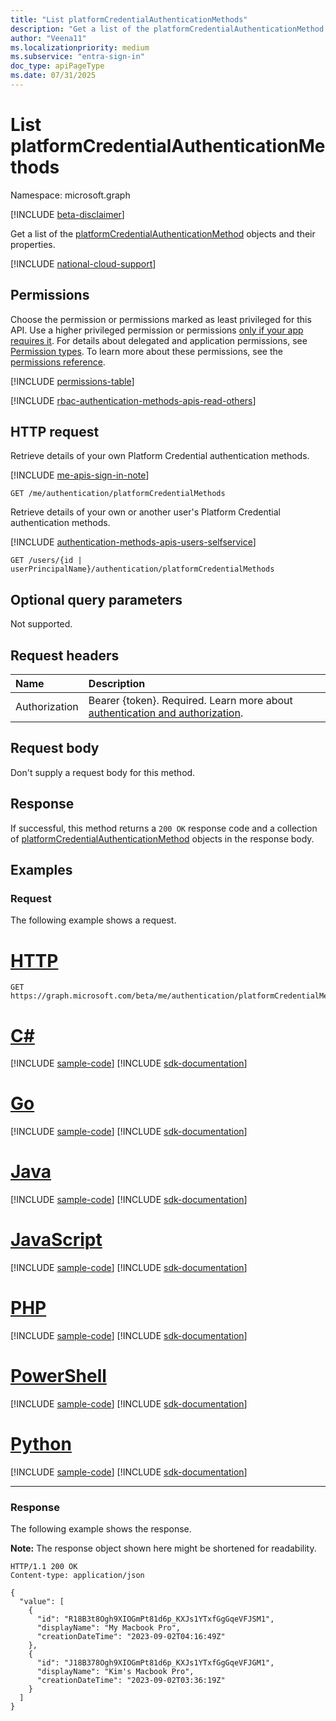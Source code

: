 ```yaml
---
title: "List platformCredentialAuthenticationMethods"
description: "Get a list of the platformCredentialAuthenticationMethod objects and their properties."
author: "Veena11"
ms.localizationpriority: medium
ms.subservice: "entra-sign-in"
doc_type: apiPageType
ms.date: 07/31/2025
---
```


# List platformCredentialAuthenticationMethods
Namespace: microsoft.graph

[!INCLUDE [beta-disclaimer](../../includes/beta-disclaimer.md)]

Get a list of the [platformCredentialAuthenticationMethod](../resources/platformcredentialauthenticationmethod.md) objects and their properties.


[!INCLUDE [national-cloud-support](../../includes/all-clouds.md)]

## Permissions

Choose the permission or permissions marked as least privileged for this API. Use a higher privileged permission or permissions [only if your app requires it](/graph/permissions-overview#best-practices-for-using-microsoft-graph-permissions). For details about delegated and application permissions, see [Permission types](/graph/permissions-overview#permission-types). To learn more about these permissions, see the [permissions reference](/graph/permissions-reference).

<!-- { 
  "blockType": "permissions", 
  "requestUrls": ["GET /users/{id | userPrincipalName}/authentication/platformCredentialMethods"]
 } -->
[!INCLUDE [permissions-table](../includes/permissions/platformcredentialauthenticationmethod-list-2-permissions.md)]

[!INCLUDE [rbac-authentication-methods-apis-read-others](../includes/rbac-for-apis/rbac-authentication-methods-apis-read-others.md)]

## HTTP request

Retrieve details of your own Platform Credential authentication methods.

[!INCLUDE [me-apis-sign-in-note](../includes/me-apis-sign-in-note.md)]

<!-- { "blockType": "ignored" } -->
``` http
GET /me/authentication/platformCredentialMethods
```

Retrieve details of your own or another user's Platform Credential authentication methods.

[!INCLUDE [authentication-methods-apis-users-selfservice](../includes/authentication-methods-apis-users-selfservice.md)]

<!-- { "blockType": "ignored" } -->
``` http
GET /users/{id | userPrincipalName}/authentication/platformCredentialMethods
```

## Optional query parameters

Not supported.

## Request headers
|Name|Description|
|:---|:---|
|Authorization|Bearer {token}. Required. Learn more about [authentication and authorization](/graph/auth/auth-concepts).|

## Request body
Don't supply a request body for this method.

## Response

If successful, this method returns a `200 OK` response code and a collection of [platformCredentialAuthenticationMethod](../resources/platformcredentialauthenticationmethod.md) objects in the response body.

## Examples

### Request

The following example shows a request.

# [HTTP](#tab/http)
<!-- {
  "blockType": "request",
  "name": "get_platformcredentialauthenticationmethod_2"
}
-->
``` http
GET https://graph.microsoft.com/beta/me/authentication/platformCredentialMethods
```

# [C#](#tab/csharp)
[!INCLUDE [sample-code](../includes/snippets/csharp/get-platformcredentialauthenticationmethod-2-csharp-snippets.md)]
[!INCLUDE [sdk-documentation](../includes/snippets/snippets-sdk-documentation-link.md)]

# [Go](#tab/go)
[!INCLUDE [sample-code](../includes/snippets/go/get-platformcredentialauthenticationmethod-2-go-snippets.md)]
[!INCLUDE [sdk-documentation](../includes/snippets/snippets-sdk-documentation-link.md)]

# [Java](#tab/java)
[!INCLUDE [sample-code](../includes/snippets/java/get-platformcredentialauthenticationmethod-2-java-snippets.md)]
[!INCLUDE [sdk-documentation](../includes/snippets/snippets-sdk-documentation-link.md)]

# [JavaScript](#tab/javascript)
[!INCLUDE [sample-code](../includes/snippets/javascript/get-platformcredentialauthenticationmethod-2-javascript-snippets.md)]
[!INCLUDE [sdk-documentation](../includes/snippets/snippets-sdk-documentation-link.md)]

# [PHP](#tab/php)
[!INCLUDE [sample-code](../includes/snippets/php/get-platformcredentialauthenticationmethod-2-php-snippets.md)]
[!INCLUDE [sdk-documentation](../includes/snippets/snippets-sdk-documentation-link.md)]

# [PowerShell](#tab/powershell)
[!INCLUDE [sample-code](../includes/snippets/powershell/get-platformcredentialauthenticationmethod-2-powershell-snippets.md)]
[!INCLUDE [sdk-documentation](../includes/snippets/snippets-sdk-documentation-link.md)]

# [Python](#tab/python)
[!INCLUDE [sample-code](../includes/snippets/python/get-platformcredentialauthenticationmethod-2-python-snippets.md)]
[!INCLUDE [sdk-documentation](../includes/snippets/snippets-sdk-documentation-link.md)]

---

### Response

The following example shows the response.

**Note:** The response object shown here might be shortened for readability.

<!-- {
  "blockType": "response",
  "truncated": true,
  "@odata.type": "Collection(microsoft.graph.platformCredentialAuthenticationMethod)"
}
-->
``` http
HTTP/1.1 200 OK
Content-type: application/json

{
  "value": [
    {
      "id": "R18B3t8Ogh9XIOGmPt81d6p_KXJs1YTxfGgGqeVFJSM1",
      "displayName": "My Macbook Pro",
      "creationDateTime": "2023-09-02T04:16:49Z"
    },
    {
      "id": "J18B378Ogh9XIOGmPt81d6p_KXJs1YTxfGgGqeVFJGM1",
      "displayName": "Kim's Macbook Pro",
      "creationDateTime": "2023-09-02T03:36:19Z"
    }
  ]
}
```
